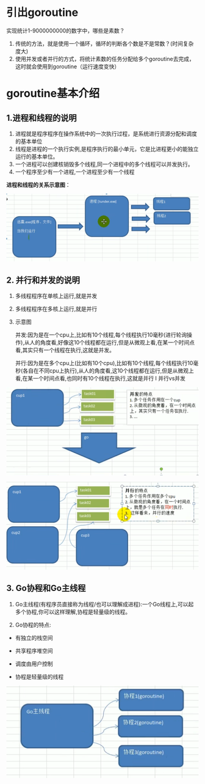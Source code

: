 # 引出goroutine

实现统计1-9000000000的数字中，哪些是素数？

1. 传统的方法，就是使用一个循环，循环的判断各个数是不是常数？(时间复杂度大)
2. 使用并发或者并行的方式，将统计素数的任务分配给多个goroutine去完成，这时就会使用到goroutine（运行速度变快）



# goroutine基本介绍

## 1.进程和线程的说明

1. 进程就是程序程序在操作系统中的一次执行过程，是系统进行资源分配和调度的基本单位 
2. 线程是进程的一个执行实例,是程序执行的最小单元，它是比进程更小的能独立运行的基本单位。
3. 一个进程可以创建核销毁多个线程,同一个进程中的多个线程可以并发执行。
4.  一个程序至少有一个进程,一个进程至少有一个线程

**进程和线程的关系示意图**：

![image-20250801092515592](goroutine基本介绍.assets/image-20250801092515592.png)



## 2. 并行和并发的说明

1. 多线程程序在单核上运行,就是并发

2. 多线程程序在多核上运行,就是并行 

3. 示意图 

   并发:因为是在一个cpu上,比如有10个线程,每个线程执行10毫秒(进行轮询操作),从人的角度看,好像这10个线程都在运行,但是从微观上看,在某一个时间点看,其实只有一个线程在执行,这就是并发。 

   并行:因为是在多个cpu上(比如有10个cpu),比如有10个线程,每个线程执行10毫秒(各自在不同cpu上执行),从人的角度看,这10个线程都在运行,但是从微观上看,在某一个时间点看,也同时有10个线程在执行,这就是并行 I 并行vs并发

![image-20250801093941240](goroutine基本介绍.assets/image-20250801093941240.png)

![image-20250801094009814](goroutine基本介绍.assets/image-20250801094009814.png)



## 3. Go协程和Go主线程

1. Go主线程(有程序员直接称为线程/也可以理解成进程):一个Go线程上,可以起多个协程,你可以这样理解,协程是轻量级的线程。

2.  Go协程的特点:

   - 有独立的栈空间

   - 共享程序堆空间 

   - 调度由用户控制 

   - 协程是轻量级的线程 

![image-20250801103003863](goroutine基本介绍.assets/image-20250801103003863.png)